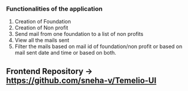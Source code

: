 ### Functionalities of the application

1. Creation of Foundation
2. Creation of Non profit
3. Send mail from one foundation to a list of non profits
4. View all the mails sent
5. Filter the mails based on mail id of foundation/non profit or based on mail sent date and time or based on both.

## Frontend Repository -> https://github.com/sneha-v/Temelio-UI